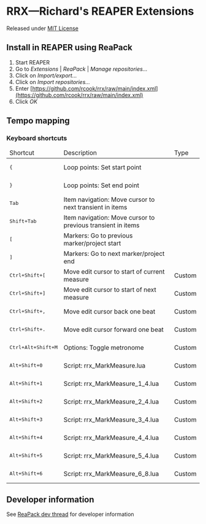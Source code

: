 # RRX&mdash;Richard's REAPER Extensions

Released under [MIT License](LICENSE)

## Install in REAPER using ReaPack

1. Start REAPER
2. Go to _Extensions_ | _ReaPack_ | _Manage repositories..._
3. Click on _Import/export..._
4. Click on _Import repositories..._
5. Enter [https://github.com/rcook/rrx/raw/main/index.xml](https://github.com/rcook/rrx/raw/main/index.xml)
6. Click _OK_

## Tempo mapping

### Keyboard shortcuts

<table>
<thead>
<tr>
  <td>Shortcut</td>
  <td>Description</td>
  <td>Type</td>
</tr>
</thead>
<tbody>
<tr><td><pre>{</pre></td><td>Loop points: Set start point</td><td></td></tr>
<tr><td><pre>}</pre></td><td>Loop points: Set end point</td><td></td></tr>
<tr><td><pre>Tab</pre></td><td>Item navigation: Move cursor to next transient in items</td><td></td></tr>
<tr><td><pre>Shift+Tab</pre></td><td>Item navigation: Move cursor to previous transient in items</td><td></td></tr>
<tr><td><pre>[</pre></td><td>Markers: Go to previous marker/project start</td><td></td></tr>
<tr><td><pre>]</pre></td><td>Markers: Go to next marker/project end</td><td></td></tr>
<tr><td><pre>Ctrl+Shift+[</pre></td><td>Move edit cursor to start of current measure</td><td>Custom</td></tr>
<tr><td><pre>Ctrl+Shift+]</pre></td><td>Move edit cursor to start of next measure</td><td>Custom</td></tr>
<tr><td><pre>Ctrl+Shift+,</pre></td><td>Move edit cursor back one beat</td><td>Custom</td></tr>
<tr><td><pre>Ctrl+Shift+.</pre></td><td>Move edit cursor forward one beat</td><td>Custom</td></tr>
<tr><td><pre>Ctrl+Alt+Shift+M</pre></td><td>Options: Toggle metronome</td><td>Custom</td></tr>
<tr><td><pre>Alt+Shift+0</pre></td><td>Script: rrx_MarkMeasure.lua</td><td>Custom</td></tr>
<tr><td><pre>Alt+Shift+1</pre></td><td>Script: rrx_MarkMeasure_1_4.lua</td><td>Custom</td></tr>
<tr><td><pre>Alt+Shift+2</pre></td><td>Script: rrx_MarkMeasure_2_4.lua</td><td>Custom</td></tr>
<tr><td><pre>Alt+Shift+3</pre></td><td>Script: rrx_MarkMeasure_3_4.lua</td><td>Custom</td></tr>
<tr><td><pre>Alt+Shift+4</pre></td><td>Script: rrx_MarkMeasure_4_4.lua</td><td>Custom</td></tr>
<tr><td><pre>Alt+Shift+5</pre></td><td>Script: rrx_MarkMeasure_5_4.lua</td><td>Custom</td></tr>
<tr><td><pre>Alt+Shift+6</pre></td><td>Script: rrx_MarkMeasure_6_8.lua</td><td>Custom</td></tr>
</tbody>
</table>

## Developer information

See [ReaPack dev thread][reapack-dev-thread] for developer information

[reapack-dev-thread]: https://forum.cockos.com/showthread.php?t=258538
